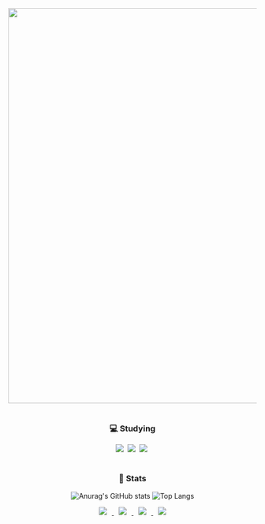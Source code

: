 

<div display="flex" style"" align="center"> 
      <img style="" src="https://github.com/806gw/806gw/assets/133763382/a9ab1503-abdf-4bcf-8bd1-10a9ee11cc98" width="800px" heigt="80px"/>
</div>
<br/>
         <div align="center">
          <h3 font-size="1.5rem">💻 Studying</h3>  
      <img src="https://img.shields.io/badge/JavaScript-F7DF1E?style=flat-square&logo=javascript&logoColor=white"/></a>&nbsp 
      <img src="https://img.shields.io/badge/TypeScript-3178C6?style=flat-square&logo=typescript&logoColor=white"/></a>&nbsp 
      <img src="https://img.shields.io/badge/React-61DAFB?style=flat-square&logo=react&logoColor=white"/></a>&nbsp   
         </div> 
 <br/>
 <div align="center">
   <h3 font-size="1.5rem"> 💪 Stats</h3>
    
  ![Anurag's GitHub stats](https://github-readme-stats.vercel.app/api?username=806gw&show_icons=true&theme=blue_navy)
  ![Top Langs](https://github-readme-stats.vercel.app/api/top-langs/?username=806gw&layout=compact&theme=blue_navy)
</div>
      <div display="flex" style"" align="center">
      <a href="https://flossy-chord-58c.notion.site/fe76816270144fd7bc23ff959393452d?pvs=4" target="_blank">
        <img
          src="https://img.shields.io/badge/Portfolio-404040?style=for-the-badge&logo=notion&logoColor=white"
          style="height: auto; margin-left: 10px; margin-right: 10px"
        /> 
              <a href="https://discord.com/users/741439991422386207" target="_blank">
        <img
          src="https://img.shields.io/badge/Discord-7289da?style=for-the-badge&logo=discord&logoColor=white"
          style="height: auto; margin-left: 10px; margin-right: 10px"
        />
      </a> 
      <a href="https://www.instagram.com/redadidasboy/" target="_blank">
        <img
          src="https://img.shields.io/badge/Instagram-eb347a?style=for-the-badge&logo=instagram&logoColor=white"
          style="height: auto; margin-left: 10px; margin-right: 10px"
        />
      </a>
      </a>
      <a href="mailto:"shjea4364@naver.com" target="_blank">    
        <img 
          src="https://img.shields.io/badge/Email-00BE53?style=for-the-badge&logo=naver&logoColor=white"
          style="height : auto; margin-left : 10px; margin-right : 10px;"/>
      </a>
</div>






